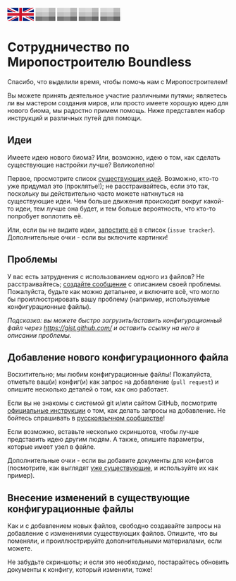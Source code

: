 [![EN](../uk.png)](../../CONTRIBUTING.md) ![n/a](../plhd.png) ![n/a](../plhd.png) ![n/a](../plhd.png) ![n/a](../plhd.png)

# Сотрудничество по Миропостроителю Boundless

Спасибо, что выделили время, чтобы помочь нам с Миропостроителем!

Вы можете принять деятельное участие различными путями; являетесь ли вы мастером создания миров, или просто имеете хорошую идею для нового биома, мы радостно примем помощь. Ниже представлен набор инструкций и различных путей для помощи.

## Идеи

Имеете идею нового биома? Или, возможно, идею о том, как сделать существующие настройки лучше? Великолепно!

Первое, просмотрите список [существующих идей](https://github.com/turbulenz/boundless.worlds/issues?q=is%3Aopen+is%3Aissue+label%3Aidea). Возможно, кто-то уже придумал это (проклятье!); не расстраивайтесь, если это так, поскольку вы действительно часто можете наткнуться на существующие идеи. Чем больше движения происходит вокруг какой-то идеи, тем лучше она будет, и тем больше вероятность, что кто-то попробует воплотить её.

Или, если вы не видите идеи, [запостите её](https://github.com/turbulenz/boundless.worlds/issues/new) в список (`issue tracker`). Дополнительные очки - если вы включите картинки!

## Проблемы

У вас есть затруднения с использованием одного из файлов? Не расстраивайтесь; [создайте сообщение](https://github.com/turbulenz/boundless.worlds/issues/new) с описанием своей проблемы. Пожалуйста, будьте как можно детальнее, и включите всё, что могло бы проиллюстрировать вашу проблему (например, используемые конфигурационные файлы).

_Подсказка: вы можете быстро загрузить/вставить конфигурационный файл через https://gist.github.com/ и оставить ссылку на него в описании проблемы._

## Добавление нового конфигурационного файла

Восхитительно; мы любим конфигурационные файлы! Пожалуйста, отметьте ваш(и) конфиг(и) как запрос на добавление (`pull request`) и опишите несколько деталей о том, как оно работает.

Если вы не знакомы с системой git и/или сайтом GitHub, посмотрите [официальные инструкции](https://help.github.com/articles/using-pull-requests/) о том, как делать запросы на добавление. Не бойтесь спрашивать в [русскоязычном сообществе](http://vk.com/playworldbuilder)!

Если возможно, вставьте несколько скриншотов, чтобы лучше представить идею другим людям. А также, опишите параметры, которые имеет узел в файле.

Дополнительные очки - если вы добавите документы для конфигов (посмотрите, как выглядят [уже существующие](../../docs), и используйте их как пример).

## Внесение изменений в существующие конфигурационные файлы

Как и с добавлением новых файлов, свободно создавайте запросы на добавление с изменениями существующих файлов. Опишите, что вы поменяли, и проиллюстрируйте дополнительными материалами, если можете.

Не забудьте скриншоты; и если это необходимо, постарайтесь обновить документы к конфигу, который изменили, тоже!
